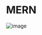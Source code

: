 # MERN
![image](https://user-images.githubusercontent.com/32977998/195184609-9a3e868a-159e-4305-bee9-dd413e769b7b.png)
